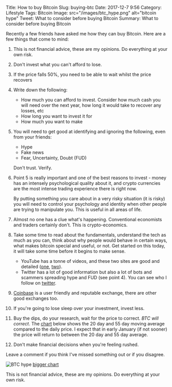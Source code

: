 Title: How to buy Bitcoin
Slug: buying-btc
Date: 2017-12-7 9:56
Category: Lifestyle 
Tags: Bitcoin
Image: src="/images/btc_hype.png" alt="bitcoin hype"
Tweet: What to consider before buying Bitcoin
Summary: What to consider before buying Bitcoin

Recently a few friends have asked me how they can buy Bitcoin. Here are a few things that come to mind:

1. This is not financial advice, these are my opinions. Do everything at your own risk.

2. Don't invest what you can't afford to lose.

3. If the price falls 50%, you need to be able to wait whilst the price recovers

4. Write down the following:

   * How much you can afford to invest. Consider how much cash you will need over the next year, how long it would take to recover any losses, etc
   * How long you want to invest it for
   * How much you want to make

5. You will need to get good at identifying and ignoring the following, even from your friends:

   * Hype
   * Fake news 
   * Fear, Uncertainty, Doubt (FUD) 

   Don't trust. Verify.

6. Point 5 is really important and one of the best reasons to invest - money has an intensely psychological quality about it, and crypto currencies are the most intense trading experience there is right now. 

   By putting something you care about in a very risky situation (it is risky) you will need to control your psychology and identity when other people are trying to manipulate you. This is useful in all areas of life.

7. Almost no one has a clue what's happening. Conventional economists and traders certainly don't. This is crypto-economics.

8. Take some time to read about the fundamentals, understand the tech as much as you can, think about why people would behave in certain ways, what makes bitcoin special and useful, or not. Get started on this today, it will take some time before it begins to make sense.

   * YouTube has a tonne of videos, and these two sites are good and detailed ([one](http://lopp.net/bitcoin.html), [two](http://nakamotoinstitute.org/)). 
   * Twitter has a lot of good information but also a lot of bots and scammers spreading hype and FUD (see point 4). You can see who I follow on [twitter](https://twitter.com/johnmathews/following).

9. [Coinbase](http://www.coinbase.com) is a user friendly and reputable exchange, there are other good exchanges too. 

10. If you're going to lose sleep over your investment, invest less.

11. Buy the dips, do your research, wait for the price to correct.  _BTC will correct_. The [chart](https://uk.tradingview.com/x/TrL9SA7o/) below shows the 20 day and 55 day moving average compared to the daily price. I expect that in early January (if not sooner) the price will return to between the 20 day and 55 day average. 

12. Don't make financial decisions when you're feeling rushed.

Leave a comment if you think I've missed something out or if you disagree.

![BTC hype]({filename}../images/btc_hype.png)
 [bigger chart](https://uk.tradingview.com/x/TrL9SA7o/)



This is not financial advice, these are my opinions. Do everything at your own risk.